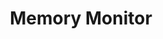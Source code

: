 ---
uid: np1e_memory-monitor
title: Memory Monitor
memoryMonitor: true
hardware: Neuropixels v1e Headstage
workflowLocation: overview
---
